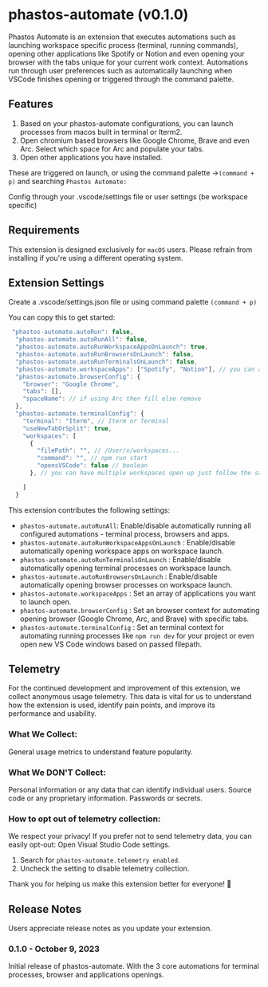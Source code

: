 # phastos-automate (v0.1.0)

Phastos Automate is an extension that executes automations such as launching workspace specific process (terminal, running commands), opening other applications like Spotify or Notion and even opening your browser with the tabs unique for your current work context. Automations run through user preferences such as automatically launching when VSCode finishes opening or triggered through the command palette.

## Features

1. Based on your phastos-automate configurations, you can launch processes from macos built in terminal or Iterm2.
2. Open chromium based browsers like Google Chrome, Brave and even Arc. Select which space for Arc and populate your tabs.
3. Open other applications you have installed.

These are triggered on launch, or using the command palette ->`(command + p)` and searching `Phastos Automate:`

Config through your .vscode/settings file or user settings (be workspace specific)

## Requirements

This extension is designed exclusively for `macOS` users. Please refrain from installing if you're using a different operating system.

## Extension Settings

Create a .vscode/settings.json file or using command palette `(command + p)`

You can copy this to get started:

```ts
 "phastos-automate.autoRun": false,
  "phastos-automate.autoRunAll": false,
  "phastos-automate.autoRunWorkspaceAppsOnLaunch": true,
  "phastos-automate.autoRunBrowsersOnLaunch": false,
  "phastos-automate.autoRunTerminalsOnLaunch": false,
  "phastos-automate.workspaceApps": ["Spotify", "Notion"], // you can add apps you want to open up
  "phastos-automate.browserConfig": {
    "browser": "Google Chrome",
    "tabs": [],
    "spaceName": // if using Arc then fill else remove
  },
  "phastos-automate.terminalConfig": {
    "terminal": "Iterm", // Iterm or Terminal
    "useNewTabOrSplit": true,
    "workspaces": [
      {
        "filePath": "", // /User/x/workspaces...
        "command": "", // npm run start
        "opensVSCode": false // boolean
      }, // you can have multiple workspaces open up just follow the same path

    ]
  }
```

This extension contributes the following settings:

- `phastos-automate.autoRunAll`: Enable/disable automatically running all configured automations - terminal process, browsers and apps.
- `phastos-automate.autoRunWorkspaceAppsOnLaunch` : Enable/disable automatically opening workspace apps on workspace launch.
- `phastos-automate.autoRunTerminalsOnLaunch` : Enable/disable automatically opening terminal processes on workspace launch.
- `phastos-automate.autoRunBrowsersOnLaunch` : Enable/disable automatically opening browser processes on workspace launch.
- `phastos-automate.workspaceApps` : Set an array of applications you want to launch open.
- `phastos-automate.browserConfig` : Set an browser context for automating opening browser (Google Chrome, Arc, and Brave) with specific tabs.
- `phastos-automate.terminalConfig` : Set an terminal context for automating running processes like `npm run dev` for your project or even open new VS Code windows based on passed filepath.

## Telemetry

For the continued development and improvement of this extension, we collect anonymous usage telemetry. This data is vital for us to understand how the extension is used, identify pain points, and improve its performance and usability.

### What We Collect:

General usage metrics to understand feature popularity.

### What We DON'T Collect:

Personal information or any data that can identify individual users.
Source code or any proprietary information.
Passwords or secrets.

### How to opt out of telemetry collection:

We respect your privacy! If you prefer not to send telemetry data, you can easily opt-out:
Open Visual Studio Code settings.

1. Search for `phastos-automate.telemetry enabled`.
2. Uncheck the setting to disable telemetry collection.

Thank you for helping us make this extension better for everyone! 🙏

## Release Notes

Users appreciate release notes as you update your extension.

### 0.1.0 - October 9, 2023

Initial release of phastos-automate. With the 3 core automations for terminal processes, browser and applications openings.
